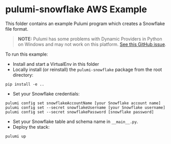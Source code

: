 # pulumi-snowflake AWS Example

This folder contains an example Pulumi program which creates a Snowflake file format.

> **NOTE:** Pulumi has some problems with Dynamic Providers in Python on Windows and may not work on this platform.  [See this GitHub issue](https://github.com/pulumi/pulumi/issues/3807).

To run this example:

* Install and start a VirtualEnv in this folder
* Locally install (or reinstall) the `pulumi-snowflake` package from the root directory:

```
pip install -e ..
```

* Set your Snowflake credentials:

```
pulumi config set snowflakeAccountName [your Snowflake account name]
pulumi config set --secret snowflakeUsername [your Snowflake username]
pulumi config set --secret snowflakePassword [snowflake password]
```

* Set your Snowflake table and schema name in `__main__.py`.
* Deploy the stack:

```
pulumi up
```
